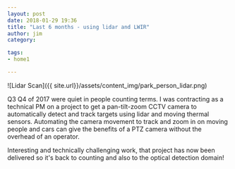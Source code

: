 ```yaml
---
layout: post
date: 2018-01-29 19:36
title: "Last 6 months - using lidar and LWIR"
author: jim
category:

tags:
- home1

---
```


![Lidar Scan]({{ site.url}}/assets/content_img/park_person_lidar.png)

Q3 Q4 of 2017 were quiet in people counting terms. I was contracting as a technical PM on a project to get a pan-tilt-zoom CCTV camera to automatically detect and track targets using lidar and moving thermal sensors. Automating the camera movement to track and zoom in on moving people and cars can give the benefits of a PTZ camera without the overhead of an operator.

Interesting and technically challenging work, that project has now been delivered so it's back to counting and also to the optical  detection domain!







